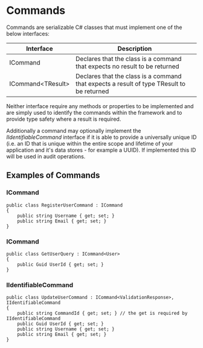 # Commands

Commands are serializable C# classes that must implement one of the below interfaces:

|Interface|Description|
|---------|-----------|
|ICommand|Declares that the class is a command that expects no result to be returned|
|ICommand&lt;TResult&gt;|Declares that the class is a command that expects a result of type TResult to be returned|

Neither interface require any methods or properties to be implemented and are simply used to identify the commands within the framework and to provide type safety where a result is required.

Additionally a command may optionally implement the _IIdentifiableCommand_ interface if it is able to provide a universally unique ID (i.e. an ID that is unique within the entire scope and lifetime of your application and it's data stores - for example a UUID). If implemented this ID will be used in audit operations.

## Examples of Commands

### ICommand

    public class RegisterUserCommand : ICommand
    {
        public string Username { get; set; }
        public string Email { get; set; }
    }

### ICommand<TResult>

    public class GetUserQuery : ICommand<User>
    {
        public Guid UserId { get; set; }
    }

### IIdentifiableCommand

    public class UpdateUserCommand : ICommand<ValidationResponse>, IIdentifiableCommand
    {
        public string CommandId { get; set; } // the get is required by IIdentifiableCommand
        public Guid UserId { get; set; }
        public string Username { get; set; }
        public string Email { get; set; }
    }
